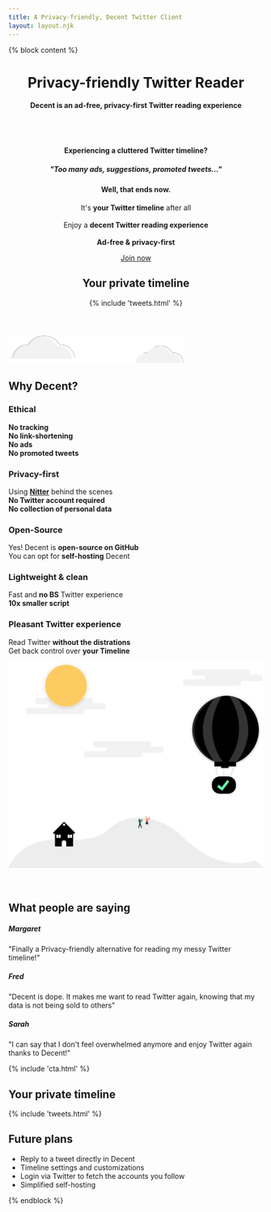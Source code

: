 ```yaml
---
title: A Privacy-friendly, Decent Twitter Client
layout: layout.njk
---
```


{% block content %}
<!-- Masthead -->
<header class="masthead text-center">
  <div class="container">
    <div class="mx-auto mt-5 mb-5 text-left">
      <h1 class=" masthead-heading">Privacy-friendly <span style="display: inline-block">Twitter Reader</span></h1>
      <h4 class=" ">Decent is an ad-free, privacy-first Twitter reading experience</h4>
      <div class="row">
        <div class="col-lg-7">
          <div class="mb-2 mt-5">
            <div class="d-none  d-lg-block">
              <br>
              <br>
            </div>
            <h4>Experiencing a <b style="display: inline-block;">cluttered Twitter timeline?</b></h4>
            <h5>"Too many ads, suggestions, promoted tweets..."</h5>
            <h4 class="mt-4 mb-4">Well, that ends now.</h4>
            <p class="big">
              It's <b>your Twitter timeline</b> after all
              <br>
              <br>
              Enjoy a <b>decent Twitter reading experience</b>
              <br>
              <br>
              <b>Ad-free & privacy-first</b>
            </p>
            <p class="lead mt-5">
              <a class="btn btn-primary btn-lg track-join-now" href="#cta">Join now</a>
            </p>
          </div>
        </div>
        <div class="col-lg-4 mt-5 mb-2 text-center d-sm-none d-lg-block">
          <h2 class="title">Your private timeline</h2>
          {% include 'tweets.html' %}
        </div>
        <div class="col-lg-1"></div>
      </div>
    </div>
  </div>
</header>

<section id="features" class="features-icons mb-5">
  <div class="container">
    <img class="img-fluid mt-5 mb-3" src="/img/clouds.svg" alt="" style="width: 25em;">
    <h1 class="title">Why Decent?</h1>
    <div class="row mt-5">
      <div class="col-lg-4 col-md-6 py-3">
        <div class="features-icons-item mx-auto mb-5 mb-lg-0 mb-lg-3">
          <h3>Ethical</h3>
          <p class="lead mb-0">
            <b class="inverted-light">No tracking</b>
            <br>
            <b class="inverted-light">No link-shortening</b>
            <br>
            <b class="inverted-light">No ads</b>
            <br>
            <b class="inverted-light">No promoted tweets</b>
          </p>
        </div>
      </div>
      <div class="col-lg-4 col-md-6 py-3">
        <div class="features-icons-item mx-auto mb-5 mb-lg-0 mb-lg-3">
          <h3>Privacy-first</h3>
          <p class="lead mb-0">
            Using <b><a target="_blank" href="https://nitter.decent.social/">Nitter</a></b> behind the scenes
            <br>
            <b class="inverted-light">No Twitter account required</b>
            <br>
            <b class="inverted-light">No collection of personal data</b>
          </p>
        </div>
      </div>
      <div class="col-lg-4 col-md-6 py-3">
        <div class="features-icons-item mx-auto mb-5 mb-lg-0 mb-lg-3">
          <h3>Open-Source</h3>
          <p class="lead mb-0">
            Yes! Decent is <b class="inverted-light">open-source on GitHub</b>
            <br>
            You can opt for <b class="inverted-light">self-hosting</b> Decent
          </p>
        </div>
      </div>
      <div class="col-lg-4 col-md-6 py-3">
        <div class="features-icons-item mx-auto mb-5 mb-lg-0 mb-lg-3">
          <h3>Lightweight & clean</h3>
          <p class="lead mb-0">
            Fast and <b class="inverted-light">no BS</b> Twitter experience
            <br>
            <b class="inverted-light">10x smaller script</b>
          </p>
        </div>
      </div>
      <div class="col-lg-4 col-md-6 py-3">
        <div class="features-icons-item mx-auto mb-5 mb-lg-0 mb-lg-3">
          <h3>Pleasant Twitter experience</h3>
          <p class="lead mb-0">
            <p class="lead mb-0">
              Read Twitter <b class="inverted-light">without the distrations</b>
              <br>
              Get back control over <b class="inverted-light">your Timeline</b>
            </p>
          </p>
        </div>
      </div>
      <div class="col-lg-4 col-md-6 py-3">
        <div class="features-icons-item mx-auto mb-5 mb-lg-0 mb-lg-3">
          <img class="d-sm-none d-lg-block img-fluid mt-5 mb-3" src="/img/air_support.svg" alt="">
        </div>
      </div>
    </div>
    <br>
    <br>      
    <h1 class="mt-5 mb-5">What people are saying</h1>
    <div class="row">
      <div class="col-lg-4">
        <div class="testimonial-item mx-auto mb-5 mb-lg-0">
          <h5>Margaret</h5>
          <p class="font-weight-light mb-0">"Finally a Privacy-friendly alternative for reading my messy Twitter timeline!"</p>
        </div>
      </div>
      <div class="col-lg-4">
        <div class="testimonial-item mx-auto mb-5 mb-lg-0">
          <h5>Fred</h5>
          <p class="font-weight-light mb-0">"Decent is dope. It makes me want to read Twitter again, knowing that my data is not being sold to others"</p>
        </div>
      </div>
      <div class="col-lg-4">
        <div class="testimonial-item mx-auto mb-5 mb-lg-0">
          <h5>Sarah</h5>
          <p class="font-weight-light mb-0">"I can say that I don't feel overwhelmed anymore and enjoy Twitter again thanks to Decent!"</p>
        </div>
      </div>
    </div>
  </div>
</section>

{% include 'cta.html' %}

<section class="mt-5">
  <div class="container">
    <div class="row mt-5">
      <div class="col-lg-6 mx-auto">
        <h2 class="title text-center">Your private timeline</h2>
        {% include 'tweets.html' %}
      </div>
    </div>
    <div class="row mt-5">
      <div class="col-lg-6 mx-auto text-center">
        <h2 class="title">Future plans</h2>
        <ul class="list-group list-group-flush mt-3 py-3">
          <li class="list-group-item py-3">
            Reply to a tweet directly in Decent
          </li>
          <li class="list-group-item py-3">
            Timeline settings and customizations
          </li>
          <li class="list-group-item py-3">
            Login via Twitter to fetch the accounts you follow
          </li>
          <li class="list-group-item py-3">
            Simplified self-hosting
          </li>
        </ul>
      </div>
    </div>
  </div>
</section>

{% endblock %}